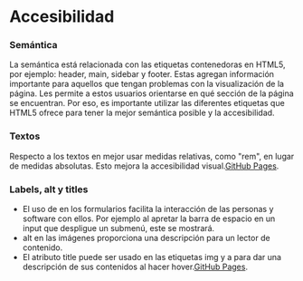 

# Accesibilidad

### Semántica

La semántica está relacionada con las etiquetas contenedoras en HTML5, por ejemplo: header, main, sidebar y footer. Estas agregan información importante para aquellos que tengan problemas con la visualización de la página. Les permite a estos usuarios orientarse en qué sección de la página se encuentran.
Por eso, es importante utilizar las diferentes etiquetas que HTML5 ofrece para tener la mejor semántica posible y la accesibilidad.

### Textos
Respecto a los textos en mejor usar medidas relativas, como "rem", en lugar de medidas absolutas. Esto mejora la accesibilidad visual.[GitHub Pages](https://github.com/Jesus-Angel-VS/mis_practicas_web/blob/accesibilidad/accesibilidad/texto).

### Labels, alt y titles
- El uso de <label> en los formularios facilita la interacción de las personas y software con ellos. Por ejemplo al apretar la barra de espacio en un input que despligue un submenú, este se mostrará.
- alt en las imágenes proporciona una descripción para un lector de contenido.
- El atributo title puede ser usado en las etiquetas img y a para dar una descripción de sus contenidos al hacer hover.[GitHub Pages](https://github.com/Jesus-Angel-VS/mis_practicas_web/blob/accesibilidad/accesibilidad/claseLabelAltTitle).

